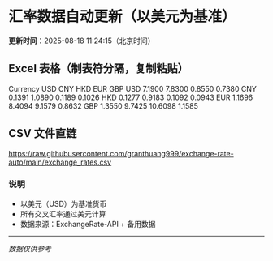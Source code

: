 # 汇率数据自动更新（以美元为基准）

**更新时间**：2025-08-18 11:24:15（北京时间）

## Excel 表格（制表符分隔，复制粘贴）

Currency	USD	CNY	HKD	EUR	GBP
USD		7.1900	7.8300	0.8550	0.7380
CNY	0.1391		1.0890	0.1189	0.1026
HKD	0.1277	0.9183		0.1092	0.0943
EUR	1.1696	8.4094	9.1579		0.8632
GBP	1.3550	9.7425	10.6098	1.1585	

## CSV 文件直链

https://raw.githubusercontent.com/granthuang999/exchange-rate-auto/main/exchange_rates.csv

### 说明
- 以美元（USD）为基准货币
- 所有交叉汇率通过美元计算
- 数据来源：ExchangeRate-API + 备用数据

---
*数据仅供参考*